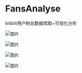 # FansAnalyse
bilibili用户粉丝数据爬取+可视化分析

![图片](https://user-images.githubusercontent.com/98382726/155854464-8160b84c-f4ed-4bee-a249-7529c165562c.png)

![图片](https://user-images.githubusercontent.com/98382726/155854477-ebed2498-7e68-4582-915e-5d23aa18e5e1.png)

![图片](https://user-images.githubusercontent.com/98382726/155854490-f226fe7a-fc2a-4177-b429-3bd40a176d27.png)

![图片](https://user-images.githubusercontent.com/98382726/155854498-2bd2884a-3940-49ac-9d37-e5529375188b.png)


